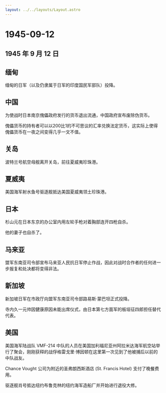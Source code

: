 ```yaml
---
layout: ../../layouts/Layout.astro
---
```


# 1945-09-12

## 1945 年 9 月 12 日

## 缅甸

缅甸的日军（以及仍隶属于日军的印度国民军部队）投降。

## 中国

为使战时日本南京傀儡政府发行的货币退出流通，中国政府宣布废除伪货币。

傀儡货币的持有者可以以200比1的不可思议的汇率兑换法定货币，这实际上使得傀儡货币在一夜之间变得几乎一文不值。

## 关岛

波特兰号航空母舰离开关岛，前往夏威夷珍珠港。

## 夏威夷

美国海军射水鱼号驱逐舰抵达美国夏威夷领土珍珠港。

## 日本

杉山元在日本东京的办公室内用左轮手枪对着胸部连开四枪自杀。

他的妻子也自杀了。

## 马来亚

盟军东南亚司令部宣布马来亚人民抗日军停止作战，因此对战时合作者的任何进一步报复和处决都将变得非法。

## 新加坡

新加坡日军在市政厅向盟军东南亚司令部路易斯·蒙巴坦正式投降。

寺内久一元帅因健康原因未能出席仪式，由日本第七方面军的板垣征四郎担任替代代表。

## 美国

美国海军陆战队 VMF-214
中队的人员在美国加利福尼亚州阿拉米达海军航空站举行了聚会，刚刚获释的战俘格雷戈里·博因顿在这里第一次见到了他被捕后以前的中队战友。

Chance Vought 公司为附近的圣弗朗西斯酒店 (St. Francis Hotel)
支付了晚餐费用。

驱逐舰肖号抵达纽约布鲁克林的纽约海军造船厂并开始进行退役大修。